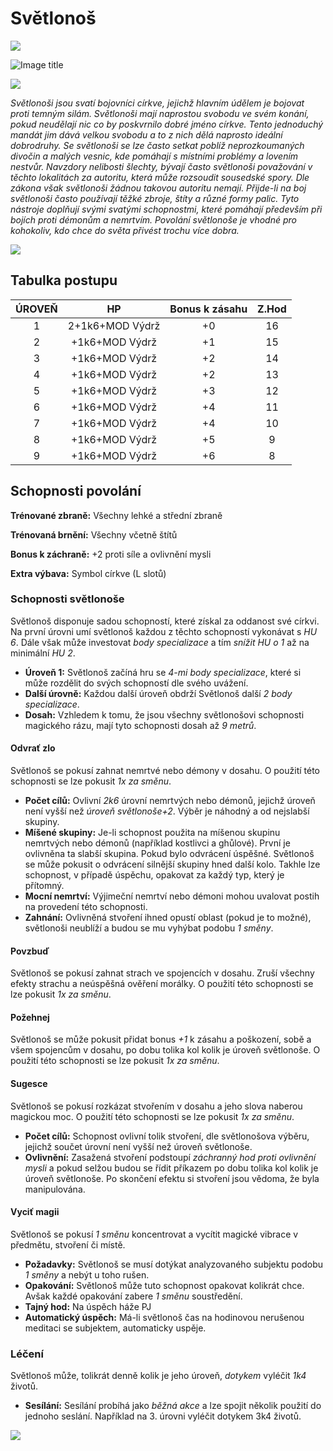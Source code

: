 # Světlonoš

<img src="/assets/sep_line.png"/>

![Image title](/assets/OW/classes/Lightbringer.png)

<img src="/assets/sep_line.png"/>

*Světlonoši jsou svatí bojovníci církve, jejichž hlavním údělem je bojovat proti temným silám. Světlonoši mají naprostou svobodu ve svém konání, pokud neudělají nic co by poskvrnilo dobré jméno církve. Tento jednoduchý mandát jim dává velkou svobodu a to z nich dělá naprosto ideální dobrodruhy. Se světlonoši se lze často setkat poblíž neprozkoumaných divočin a malých vesnic, kde pomáhají s místními problémy a lovením nestvůr. Navzdory nelibosti šlechty, bývají často světlonoši považování v těchto lokalitách za autoritu, která může rozsoudit sousedské spory. Dle zákona však světlonoši žádnou takovou autoritu nemají. Přijde-li na boj světlonoši často používají těžké zbroje, štíty a  různé formy palic. Tyto nástroje doplňují svými svatými schopnostmi, které pomáhají především při bojích proti démonům a nemrtvím. Povolání světlonoše je vhodné pro kohokoliv, kdo chce do světa přivést trochu více dobra.*

<img src="/assets/sep_line.png"/>

## Tabulka postupu

| ÚROVEŇ |       HP        | Bonus k zásahu | Z.Hod |
| :----: | :-------------: | :------------: | :---: |
|   1    | 2+1k6+MOD Výdrž |       +0       |  16   |
|   2    | +1k6+MOD Výdrž  |       +1       |  15   |
|   3    | +1k6+MOD Výdrž  |       +2       |  14   |
|   4    | +1k6+MOD Výdrž  |       +2       |  13   |
|   5    | +1k6+MOD Výdrž  |       +3       |  12   |
|   6    | +1k6+MOD Výdrž  |       +4       |  11   |
|   7    | +1k6+MOD Výdrž  |       +4       |  10   |
|   8    | +1k6+MOD Výdrž  |       +5       |   9   |
|   9    | +1k6+MOD Výdrž  |       +6       |   8   |

## Schopnosti povolání

**Trénované zbraně:** Všechny lehké a střední zbraně

**Trénovaná brnění:** Všechny včetně štítů

**Bonus k záchraně:** +2 proti síle a ovlivnění mysli

**Extra výbava:** Symbol církve (L slotů)

### Schopnosti světlonoše

Světlonoš disponuje sadou schopností, které získal za oddanost své církvi. Na první úrovni umí světlonoš každou z těchto schopností vykonávat s *HU 6*. Dále však může investovat *body specializace* a tím *snížit HU o 1* až na minimální *HU 2*.

- **Úroveň 1:** Světlonoš začíná hru se *4-mi body specializace*, které si může rozdělit do svých schopností dle svého uvážení.
- **Další úrovně:** Každou další úroveň obdrží Světlonoš další *2 body specializace*.
- **Dosah:** Vzhledem k tomu, že jsou všechny světlonošovi schopnosti magického rázu, mají tyto schopnosti dosah až *9 metrů*.

#### Odvrať zlo

Světlonoš se pokusí zahnat nemrtvé nebo démony v dosahu. O použití této schopnosti se lze pokusit *1x za směnu*.

- **Počet cílů:** Ovlivní *2k6* úrovní nemrtvých nebo démonů, jejichž úroveň není vyšší než *úroveň světlonoše+2*. Výběr je náhodný a od nejslabší skupiny.
- **Míšené skupiny:** Je-li schopnost použita na míšenou skupinu nemrtvých nebo démonů (například kostlivci a ghůlové). První je ovlivněna ta slabší skupina. Pokud bylo odvrácení úspěšné. Světlonoš se může pokusit o odvrácení silnější skupiny hned další kolo. Takhle lze schopnost, v případě úspěchu, opakovat za každý typ, který je přítomný.
- **Mocní nemrtví:** Výjimeční nemrtví nebo démoni mohou uvalovat postih na provedení této schopnosti.
- **Zahnání:** Ovlivněná stvoření ihned opustí oblast (pokud je to možné), světlonoši neublíží a budou se mu vyhýbat podobu *1 směny*.

#### Povzbuď

Světlonoš se pokusí zahnat strach ve spojencích v dosahu. Zruší všechny efekty strachu a neúspěšná ověření morálky. O použití této schopnosti se lze pokusit *1x za směnu*.

#### Požehnej

Světlonoš se může pokusit přidat bonus *+1* k zásahu a poškození, sobě a všem spojencům v dosahu, po dobu tolika kol kolik je úroveň světlonoše. O použití této schopnosti se lze pokusit *1x za směnu*.

#### Sugesce

Světlonoš se pokusí rozkázat stvořením v dosahu a jeho slova naberou magickou moc. O použití této schopnosti se lze pokusit *1x za směnu*.

- **Počet cílů:** Schopnost ovlivní tolik stvoření, dle světlonošova výběru, jejichž součet úrovní není vyšší než úroveň světlonoše.
- **Ovlivnění:** Zasažená stvoření podstoupí *záchranný hod proti ovlivnění mysli* a pokud selžou budou se řídit příkazem po dobu tolika kol kolik je úroveň světlonoše. Po skončení efektu si stvoření jsou vědoma, že byla manipulována.

#### Vyciť magii

Světlonoš se pokusí *1 směnu* koncentrovat a vycítit magické vibrace v předmětu, stvoření či místě.

- **Požadavky:** Světlonoš se musí dotýkat analyzovaného subjektu podobu *1 směny* a nebýt u toho rušen.
- **Opakování:** Světlonoš může tuto schopnost opakovat kolikrát chce. Avšak každé opakování zabere *1 směnu* soustředění.
- **Tajný hod:** Na úspěch háže PJ
- **Automatický úspěch:** Má-li světlonoš čas na hodinovou nerušenou meditaci se subjektem, automaticky uspěje.

### Léčení

Světlonoš může, tolikrát denně kolik je jeho úroveň, *dotykem* vyléčit *1k4* životů.

- **Sesílání:** Sesílání probíhá jako *běžná akce* a lze spojit několik použití do jednoho seslání. Například na 3. úrovni vyléčit dotykem 3k4 životů. 

<img src="/assets/sep_line.png"/>
